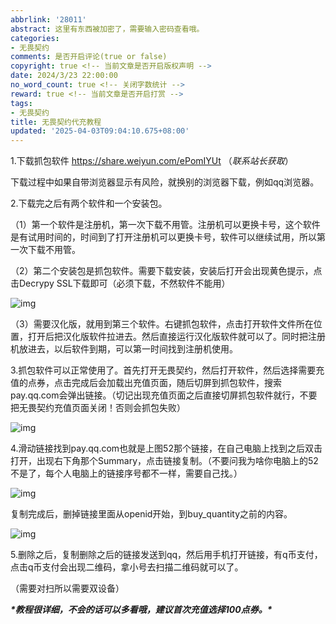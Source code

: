 ```yaml
---
abbrlink: '28011'
abstract: 这里有东西被加密了，需要输入密码查看哦。
categories:
- 无畏契约
comments: 是否开启评论(true or false)
copyright: true <!-- 当前文章是否开启版权声明 -->
date: 2024/3/23 22:00:00
no_word_count: true <!-- 关闭字数统计 -->
reward: true <!-- 当前文章是否开启打赏 -->
tags:
- 无畏契约
title: 无畏契约代充教程
updated: '2025-04-03T09:04:10.675+08:00'
---
```

1.下载抓包软件 https://share.weiyun.com/ePomIYUt （*联系站长获取*）

下载过程中如果自带浏览器显示有风险，就换别的浏览器下载，例如qq浏览器。

2.下载完之后有两个软件和一个安装包。

（1）第一个软件是注册机，第一次下载不用管。注册机可以更换卡号，这个软件是有试用时间的，时间到了打开注册机可以更换卡号，软件可以继续试用，所以第一次下载不用管。

（2）第二个安装包是抓包软件。需要下载安装，安装后打开会出现黄色提示，点击Decrypy SSL下载即可（必须下载，不然软件不能用）

![img](https://s2.loli.net/2024/03/23/NHx6sAqvVw4eiou.jpg)

（3）需要汉化版，就用到第三个软件。右键抓包软件，点击打开软件文件所在位置，打开后把汉化版软件拉进去。然后直接运行汉化版软件就可以了。同时把注册机放进去，以后软件到期，可以第一时间找到注册机使用。

3.抓包软件可以正常使用了。首先打开无畏契约，然后打开软件，然后选择需要充值的点券，点击完成后会加载出充值页面，随后切屏到抓包软件，搜索pay.qq.com会弹出链接。（切记出现充值页面之后直接切屏抓包软件就行，不要把无畏契约充值页面关闭！否则会抓包失败）

![img](https://s2.loli.net/2024/03/23/NRQVMZsbrhyGdiW.jpg)

4.滑动链接找到pay.qq.com也就是上图52那个链接，在自己电脑上找到之后双击打开，出现右下角那个Summary，点击链接复制。（不要问我为啥你电脑上的52不是了，每个人电脑上的链接序号都不一样，需要自己找。）

![img](https://s2.loli.net/2024/03/23/ETs4BW1ZGCPHLVM.jpg)

复制完成后，删掉链接里面从openid开始，到buy_quantity之前的内容。

![img](https://s2.loli.net/2024/03/23/ZTxKG5LkpzF9eCa.jpg)

5.删除之后，复制删除之后的链接发送到qq，然后用手机打开链接，有q币支付，点击q币支付会出现二维码，拿小号去扫描二维码就可以了。

（需要对扫所以需要双设备）

***\*教程很详细，不会的话可以多看哦，建议首次充值选择100点券。\****
